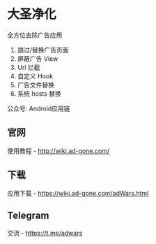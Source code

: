 # 大圣净化

全方位去除广告应用

1. 跳过/替换广告页面
2. 屏蔽广告 View
3. Url 拦截
4. 自定义 Hook
5. 广告文件替换
6. 系统 hosts 替换

公众号: Android应用链

## 官网
使用教程 - http://wiki.ad-gone.com/

## 下载
应用下载 - https://wiki.ad-gone.com/adWars.html

## Telegram
交流 - https://t.me/adwars
